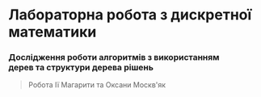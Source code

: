 # Лабораторна робота з дискретної математики
### Дослідження роботи алгоритмів з використанням <br> дерев та структури дерева рішень
> Робота Ії Магарити та Оксани Москв'як
